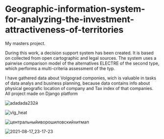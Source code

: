 # Geographic-information-system-for-analyzing-the-investment-attractiveness-of-territories
My masters project. 

During this work, a decision support system has been created. It is based on collected from open cartographic and legal sources. The system uses a pairwise comparison model of the alternatives ELECTRE of the second type, which performs a multi-criteria assessment of the typ.

I have gathered data about Volgograd componies, wich is valuable in tasks of data analys and business planning, because data contains info about physical geografic location of company and Tax index of that companies. 
All project made on Django platform







![adadada232й](https://user-images.githubusercontent.com/28814889/129793513-1a110b5f-c82c-4f01-ac05-37180038bac7.png)

![vlg_heat](https://user-images.githubusercontent.com/28814889/129793535-88fff961-54d2-40f7-a34d-eb6bafd0c0fe.png)

![центральныйиворошиловскийхитмап](https://user-images.githubusercontent.com/28814889/129793540-2300947e-fb49-48e4-8fcc-50ca5bfdc71b.png)


![2021-08-17_23-17-23](https://user-images.githubusercontent.com/28814889/129794540-9678862d-a3a6-4655-b279-6b5e019414a8.png)


